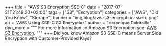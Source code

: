 +++
title = "AWS S3 Encryption SSE-C"
date = "2017-07-21T21:49:20+02:00"
tags = ["S3", "Encryption"]
categories = ["AWS", "Did You Know", "Storage"]
banner = "img/blog/aws-s3-encryption-sse-c.png"
alt = "AWS Using SSE-C S3 Encryption"
author = "Veronique Robitaille"
dyn_more = """
For more information on Amazon S3 Encryption see: <a href="https://aws.amazon.com/s3/faqs/" target="_blank">AWS S3 Encryption</a>.
"""
+++
Did you know Amazon S3 SSE-C means Server Side Encryption with Customer-Provided Keys?

